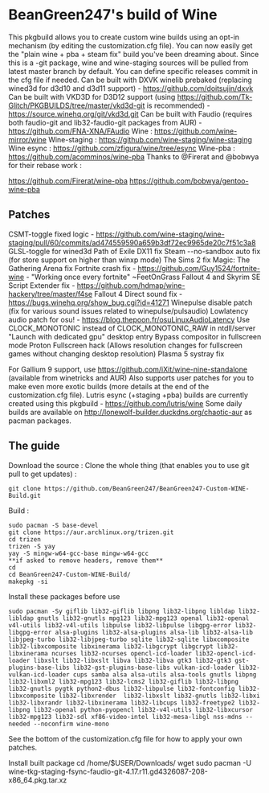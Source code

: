 # BeanGreen247's build of Wine

This pkgbuild allows you to create custom wine builds using an opt-in mechanism (by editing the customization.cfg file). You can now easily get the "plain wine + pba + steam fix" build you've been dreaming about.
Since this is a -git package, wine and wine-staging sources will be pulled from latest master branch by default. You can define specific releases commit in the cfg file if needed.
Can be built with DXVK winelib prebaked (replacing wined3d for d3d10 and d3d11 support) - https://github.com/doitsujin/dxvk
Can be built with VKD3D for D3D12 support (using https://github.com/Tk-Glitch/PKGBUILDS/tree/master/vkd3d-git is recommended) - https://source.winehq.org/git/vkd3d.git
Can be built with Faudio (requires both faudio-git and lib32-faudio-git packages from AUR) - https://github.com/FNA-XNA/FAudio
Wine : https://github.com/wine-mirror/wine
Wine-staging : https://github.com/wine-staging/wine-staging
Wine esync : https://github.com/zfigura/wine/tree/esync
Wine-pba : https://github.com/acomminos/wine-pba
Thanks to @Firerat and @bobwya for their rebase work :

https://github.com/Firerat/wine-pba
https://github.com/bobwya/gentoo-wine-pba

## Patches 

CSMT-toggle fixed logic - https://github.com/wine-staging/wine-staging/pull/60/commits/ad474559590a659b3df72ec9965de20c7f51c3a8
GLSL-toggle for wined3d
Path of Exile DX11 fix
Steam --no-sandbox auto fix (for store support on higher than winxp mode)
The Sims 2 fix
Magic: The Gathering Arena fix
Fortnite crash fix - https://github.com/Guy1524/fortnite-wine - "Working once every fortnite" ~FeetOnGrass
Fallout 4 and Skyrim SE Script Extender fix - https://github.com/hdmap/wine-hackery/tree/master/f4se
Fallout 4 Direct sound fix - https://bugs.winehq.org/show_bug.cgi?id=41271
Winepulse disable patch (fix for various sound issues related to winepulse/pulsaudio)
Lowlatency audio patch for osu! - https://blog.thepoon.fr/osuLinuxAudioLatency
Use CLOCK_MONOTONIC instead of CLOCK_MONOTONIC_RAW in ntdll/server
"Launch with dedicated gpu" desktop entry
Bypass compositor in fullscreen mode
Proton Fullscreen hack (Allows resolution changes for fullscreen games without changing desktop resolution)
Plasma 5 systray fix

For Gallium 9 support, use https://github.com/iXit/wine-nine-standalone (available from winetricks and AUR)
Also supports user patches for you to make even more exotic builds (more details at the end of the customization.cfg file).
Lutris esync (+staging +pba) builds are currently created using this pkgbuild - https://github.com/lutris/wine
Some daily builds are available on http://lonewolf-builder.duckdns.org/chaotic-aur as pacman packages.

## The guide

Download the source :
Clone the whole thing (that enables you to use git pull to get updates) :
```
git clone https://github.com/BeanGreen247/BeanGreen247-Custom-WINE-Build.git
```
Build  :
```
sudo pacman -S base-devel
git clone https://aur.archlinux.org/trizen.git
cd trizen
trizen -S yay
yay -S mingw-w64-gcc-base mingw-w64-gcc
**if asked to remove headers, remove them**
cd
cd BeanGreen247-Custom-WINE-Build/
makepkg -si
```
Install these packages before use
```
sudo pacman -Sy giflib lib32-giflib libpng lib32-libpng libldap lib32-libldap gnutls lib32-gnutls mpg123 lib32-mpg123 openal lib32-openal v4l-utils lib32-v4l-utils libpulse lib32-libpulse libgpg-error lib32-libgpg-error alsa-plugins lib32-alsa-plugins alsa-lib lib32-alsa-lib libjpeg-turbo lib32-libjpeg-turbo sqlite lib32-sqlite libxcomposite lib32-libxcomposite libxinerama lib32-libgcrypt libgcrypt lib32-libxinerama ncurses lib32-ncurses opencl-icd-loader lib32-opencl-icd-loader libxslt lib32-libxslt libva lib32-libva gtk3 lib32-gtk3 gst-plugins-base-libs lib32-gst-plugins-base-libs vulkan-icd-loader lib32-vulkan-icd-loader cups samba alsa alsa-utils alsa-tools gnutls libpng lib32-libxml2 lib32-mpg123 lib32-lcms2 lib32-giflib lib32-libpng lib32-gnutls pygtk python2-dbus lib32-libpulse lib32-fontconfig lib32-libxcomposite lib32-libxrender  lib32-libxslt lib32-gnutls lib32-libxi lib32-libxrandr lib32-libxinerama lib32-libcups lib32-freetype2 lib32-libpng lib32-openal python-pyopencl lib32-v4l-utils lib32-libxcursor lib32-mpg123 lib32-sdl xf86-video-intel lib32-mesa-libgl nss-mdns --needed --noconfirm wine-mono
```
See the bottom of the customization.cfg file for how to apply your own patches.

Install built package
cd /home/$USER/Downloads/
wget 
sudo pacman -U wine-tkg-staging-fsync-faudio-git-4.17.r11.gd4326087-208-x86_64.pkg.tar.xz
